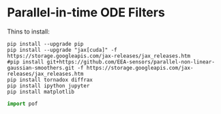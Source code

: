 # Parallel-in-time ODE Filters


Thins to install:
```
pip install --upgrade pip
pip install --upgrade "jax[cuda]" -f https://storage.googleapis.com/jax-releases/jax_releases.htm
#pip install git+https://github.com/EEA-sensors/parallel-non-linear-gaussian-smoothers.git -f https://storage.googleapis.com/jax-releases/jax_releases.htm
pip install tornadox diffrax
pip install ipython jupyter
pip install matplotlib
```

```python
import pof


```
